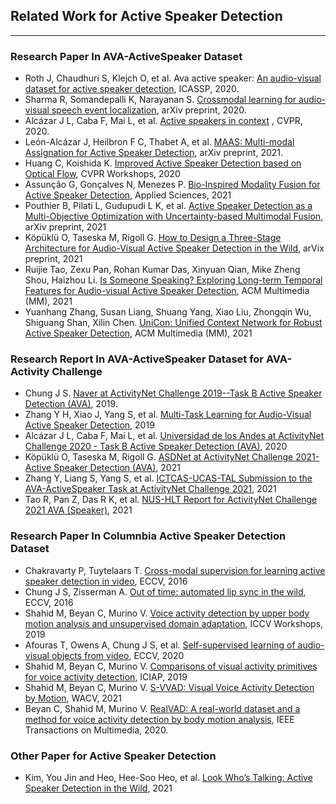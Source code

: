 ## Related Work for Active Speaker Detection

---
### Research Paper In **AVA-ActiveSpeaker Dataset**

- Roth J, Chaudhuri S, Klejch O, et al. Ava active speaker: [An audio-visual dataset for active speaker detection](https://arxiv.org/pdf/1901.01342.pdf), ICASSP, 2020.
- Sharma R, Somandepalli K, Narayanan S. [Crossmodal learning for audio-visual speech event localization](https://arxiv.org/pdf/2003.04358.pdf), arXiv preprint, 2020.
- Alcázar J L, Caba F, Mai L, et al. [Active speakers in context](https://openaccess.thecvf.com/content_CVPR_2020/papers/Alcazar_Active_Speakers_in_Context_CVPR_2020_paper.pdf)  , CVPR, 2020.
- León-Alcázar J, Heilbron F C, Thabet A, et al. [MAAS: Multi-modal Assignation for Active Speaker Detection](https://arxiv.org/pdf/2101.03682.pdf), arXiv preprint, 2021.
- Huang C, Koishida K. [Improved Active Speaker Detection based on Optical Flow](https://openaccess.thecvf.com/content_CVPRW_2020/papers/w56/Huang_Improved_Active_Speaker_Detection_Based_on_Optical_Flow_CVPRW_2020_paper.pdf), CVPR Workshops, 2020
- Assunção G, Gonçalves N, Menezes P. [Bio-Inspired Modality Fusion for Active Speaker Detection](https://www.mdpi.com/2076-3417/11/8/3397/pdf), Applied Sciences, 2021
- Pouthier B, Pilati L, Gudupudi L K, et al. [Active Speaker Detection as a Multi-Objective Optimization with Uncertainty-based Multimodal Fusion](https://arxiv.org/pdf/2106.03821.pdf), arXiv preprint, 2021
- Köpüklü O, Taseska M, Rigoll G. [How to Design a Three-Stage Architecture for Audio-Visual Active Speaker Detection in the Wild](https://arxiv.org/pdf/2106.03932.pdf), arVix preprint, 2021
- Ruijie Tao, Zexu Pan, Rohan Kumar Das, Xinyuan Qian, Mike Zheng Shou, Haizhou Li. [Is Someone Speaking? Exploring Long-term Temporal Features for Audio-visual Active Speaker Detection](https://arxiv.org/pdf/2107.06592.pdf), ACM Multimedia (MM), 2021
- Yuanhang Zhang, Susan Liang, Shuang Yang, Xiao Liu, Zhongqin Wu, Shiguang Shan, Xilin Chen. [UniCon: Unified Context Network for Robust Active Speaker
Detection](https://arxiv.org/pdf/2108.02607.pdf), ACM Multimedia (MM), 2021


### Research Report In **AVA-ActiveSpeaker Dataset for AVA-Activity Challenge**
- Chung J S. [Naver at ActivityNet Challenge 2019--Task B Active Speaker Detection (AVA)](https://arxiv.org/pdf/1906.10555.pdf), 2019.
- Zhang Y H, Xiao J, Yang S, et al. [Multi-Task Learning for Audio-Visual Active Speaker Detection](https://static.googleusercontent.com/media/research.google.com/zh-CN//ava/2019/Multi_Task_Learning_for_Audio_Visual_Active_Speaker_Detection.pdf), 2019
- Alcázar J L, Caba F, Mai L, et al. [Universidad de los Andes at ActivityNet Challenge 2020 - Task B Active Speaker
Detection (AVA)](https://static.googleusercontent.com/media/research.google.com/zh-CN//ava/2020/ASC_AN_report.pdf), 2020
- Köpüklü O, Taseska M, Rigoll G. [ASDNet at ActivityNet Challenge 2021-Active Speaker Detection (AVA)](https://static.googleusercontent.com/media/research.google.com/zh-CN//ava/2021/S2_ActivityNet_Report_ASDNet.pdf), 2021
- Zhang Y, Liang S, Yang S, et al. [ICTCAS-UCAS-TAL Submission to the AVA-ActiveSpeaker Task at ActivityNet Challenge 2021](http://static.googleusercontent.com/media/research.google.com/zh-CN//ava/2021/S1_ICTCAS-UCAS-TAL.pdf), 2021
- Tao R, Pan Z, Das R K, et al. [NUS-HLT Report for ActivityNet Challenge 2021 AVA (Speaker)](https://static.googleusercontent.com/media/research.google.com/zh-CN//ava/2021/S3_NUS_Report_AVA_ActiveSpeaker_2021.pdf), 2021

### Research Paper In **Columnbia Active Speaker Detection Dataset**
- Chakravarty P, Tuytelaars T. [Cross-modal supervision for learning active speaker detection in video](https://arxiv.org/pdf/1603.08907.pdf), ECCV, 2016
- Chung J S, Zisserman A. [Out of time: automated lip sync in the wild](https://www.robots.ox.ac.uk/~vgg/publications/2016/Chung16a/chung16a.pdf), ECCV, 2016
- Shahid M, Beyan C, Murino V. [Voice activity detection by upper body motion analysis and unsupervised domain adaptation](https://openaccess.thecvf.com/content_ICCVW_2019/papers/HBU/Shahid_Voice_Activity_Detection_by_Upper_Body_Motion_Analysis_and_Unsupervised_ICCVW_2019_paper.pdf), ICCV Workshops, 2019
- Afouras T, Owens A, Chung J S, et al. [Self-supervised learning of audio-visual objects from video](https://arxiv.org/pdf/2008.04237.pdf), ECCV, 2020
- Shahid M, Beyan C, Murino V. [Comparisons of visual activity primitives for voice activity detection](https://www.researchgate.net/profile/Cigdem-Beyan/publication/335604556_Comparisons_of_Visual_Activity_Primitives_for_Voice_Activity_Detection/links/5fa19074a6fdccfd7b97c0f5/Comparisons-of-Visual-Activity-Primitives-for-Voice-Activity-Detection.pdf), ICIAP, 2019
- Shahid M, Beyan C, Murino V. [S-VVAD: Visual Voice Activity Detection by Motion](https://www.researchgate.net/profile/Cigdem-Beyan/publication/348279893_S-VVAD_Visual_Voice_Activity_Detection_by_Motion_Segmentation/links/5ff60482299bf14088786cc1/S-VVAD-Visual-Voice-Activity-Detection-by-Motion-Segmentation.pdf), WACV, 2021
- Beyan C, Shahid M, Murino V. [RealVAD: A real-world dataset and a method for voice activity detection by body motion analysis](https://ieeexplore.ieee.org/document/9133504), IEEE Transactions on Multimedia, 2020.

### Other Paper for Active Speaker Detection
- Kim, You Jin and Heo, Hee-Soo Heo, et al. [Look Who’s Talking: Active Speaker Detection in the Wild](https://arxiv.org/pdf/2108.07640.pdf), 2021
